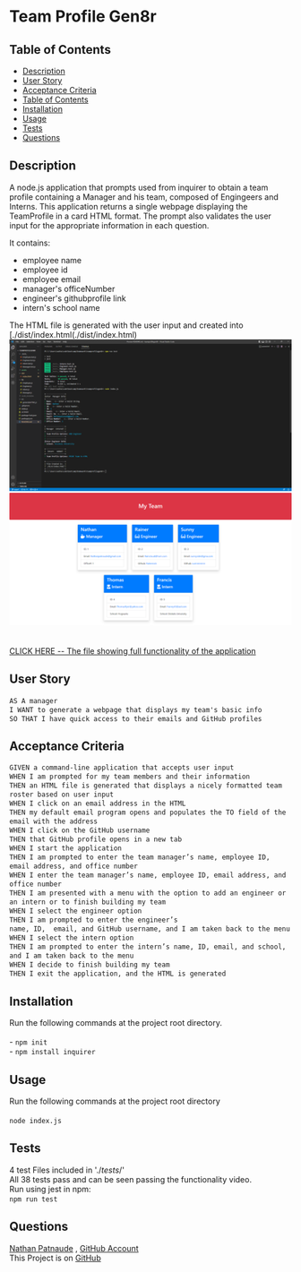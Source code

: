 # Team Profile Gen8r

## Table of Contents
- [Description](#description)
- [User Story](#user-story)
- [Acceptance Criteria](#acceptance-criteria)
- [Table of Contents](#table-of-contents)
- [Installation](#installation)
- [Usage](#usage)
- [Tests](#tests)
- [Questions](#questions)


## Description
  
A node.js application that prompts used from inquirer to obtain a team profile containing a Manager and his team, composed of Engingeers and Interns.
This application returns a single webpage displaying the TeamProfile in a card HTML format.
The prompt also validates the user input for the appropriate information in each question.

It contains:
- employee name
- employee id
- employee email
- manager's officeNumber
- engineer's githubprofile link
- intern's school name

 The HTML file is generated with the user input and created into [./dist/index.html(./dist/index.html)</br>![team profile Gen8r ui](./assets/TeamProfileGen8rui.png)</br>![team profile Gen8r result](./assets/teamprofilegen8rresult.png)</br></br></br>[CLICK HERE -- The file showing full functionality of the application](https://youtu.be/HX4kLhPJZ3o)  
  


## User Story
  
```
AS A manager
I WANT to generate a webpage that displays my team's basic info
SO THAT I have quick access to their emails and GitHub profiles
```
  

## Acceptance Criteria
  
``` 
GIVEN a command-line application that accepts user input
WHEN I am prompted for my team members and their information
THEN an HTML file is generated that displays a nicely formatted team roster based on user input
WHEN I click on an email address in the HTML
THEN my default email program opens and populates the TO field of the email with the address
WHEN I click on the GitHub username
THEN that GitHub profile opens in a new tab
WHEN I start the application
THEN I am prompted to enter the team manager’s name, employee ID, email address, and office number
WHEN I enter the team manager’s name, employee ID, email address, and office number
THEN I am presented with a menu with the option to add an engineer or an intern or to finish building my team
WHEN I select the engineer option
THEN I am prompted to enter the engineer’s 
name, ID,  email, and GitHub username, and I am taken back to the menu
WHEN I select the intern option
THEN I am prompted to enter the intern’s name, ID, email, and school, and I am taken back to the menu
WHEN I decide to finish building my team
THEN I exit the application, and the HTML is generated
```


## Installation 
Run the following commands at the project root directory.</br></br>- `npm init`</br>- `npm install inquirer`
  

## Usage 
Run the following commands at the project root directory</br></br>`node index.js`


## Tests
4 test Files included in './_tests_/'</br>
All 38 tests pass and can be seen passing the functionality video.</br>
Run using jest in npm:</br>
`npm run test`


## Questions
[Nathan Patnaude](mailto:Nathanpatnaude@gmail.com) , [GitHub Account](https://github.com/Nathanpatnaude)<br />
This Project is on [GitHub](https://github.com/Nathanpatnaude/teamprofilegen8r)